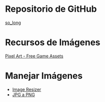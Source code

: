 # Repositorio de GitHub
[so_long](https://github.com/tiagohtavares/so_long)

# Recursos de Imágenes
[Pixel Art - Free Game Assets](https://itch.io/game-assets/free/tag-pixel-art)

# Manejar Imágenes
- [Image Resizer](https://imageresizer.com/)
- [JPG a PNG](https://jpg2png.com/)